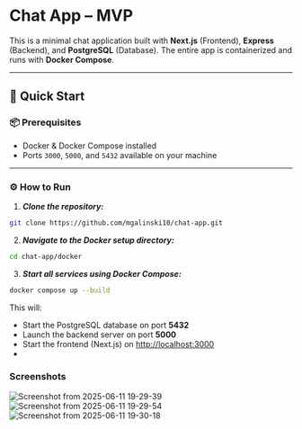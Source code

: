 # Chat App – MVP

This is a minimal chat application built with **Next.js** (Frontend), **Express** (Backend), and **PostgreSQL** (Database). The entire app is containerized and runs with **Docker Compose**.

---

## 🚀 Quick Start

### 📦 Prerequisites

- Docker & Docker Compose installed
- Ports `3000`, `5000`, and `5432` available on your machine

---

### ⚙️ How to Run

1. ***Clone the repository:***

```bash
git clone https://github.com/mgalinski10/chat-app.git
```
2. ***Navigate to the Docker setup directory:***

```bash
cd chat-app/docker
```
3. ***Start all services using Docker Compose:***
```bash 
docker compose up --build
```

This will:

- Start the PostgreSQL database on port **5432**
- Launch the backend server on port **5000**
- Start the frontend (Next.js) on [http://localhost:3000](http://localhost:3000)
-

  ### Screenshots
![Screenshot from 2025-06-11 19-29-39](https://github.com/user-attachments/assets/917aaf2d-d4c3-43e4-a6f5-022b542beb5a)
![Screenshot from 2025-06-11 19-29-54](https://github.com/user-attachments/assets/2e22a43e-b508-4c1a-8dd4-57ef70e4d5d3)
![Screenshot from 2025-06-11 19-30-18](https://github.com/user-attachments/assets/26b9c73c-c42c-40ed-a09b-109e3e345011)



  
